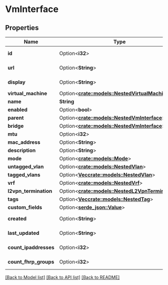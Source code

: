 # VmInterface

## Properties

Name | Type | Description | Notes
------------ | ------------- | ------------- | -------------
**id** | Option<**i32**> |  | [optional][readonly]
**url** | Option<**String**> |  | [optional][readonly]
**display** | Option<**String**> |  | [optional][readonly]
**virtual_machine** | Option<[**crate::models::NestedVirtualMachine**](NestedVirtualMachine.md)> |  | 
**name** | **String** |  | 
**enabled** | Option<**bool**> |  | [optional]
**parent** | Option<[**crate::models::NestedVmInterface**](NestedVMInterface.md)> |  | [optional]
**bridge** | Option<[**crate::models::NestedVmInterface**](NestedVMInterface.md)> |  | [optional]
**mtu** | Option<**i32**> |  | [optional]
**mac_address** | Option<**String**> |  | [optional]
**description** | Option<**String**> |  | [optional]
**mode** | Option<[**crate::models::Mode**](Mode.md)> |  | [optional]
**untagged_vlan** | Option<[**crate::models::NestedVlan**](NestedVLAN.md)> |  | [optional]
**tagged_vlans** | Option<[**Vec<crate::models::NestedVlan>**](NestedVLAN.md)> |  | [optional]
**vrf** | Option<[**crate::models::NestedVrf**](NestedVRF.md)> |  | [optional]
**l2vpn_termination** | Option<[**crate::models::NestedL2VpnTermination**](NestedL2VPNTermination.md)> |  | [optional]
**tags** | Option<[**Vec<crate::models::NestedTag>**](NestedTag.md)> |  | [optional]
**custom_fields** | Option<[**serde_json::Value**](.md)> |  | [optional]
**created** | Option<**String**> |  | [optional][readonly]
**last_updated** | Option<**String**> |  | [optional][readonly]
**count_ipaddresses** | Option<**i32**> |  | [optional][readonly]
**count_fhrp_groups** | Option<**i32**> |  | [optional][readonly]

[[Back to Model list]](../README.md#documentation-for-models) [[Back to API list]](../README.md#documentation-for-api-endpoints) [[Back to README]](../README.md)


